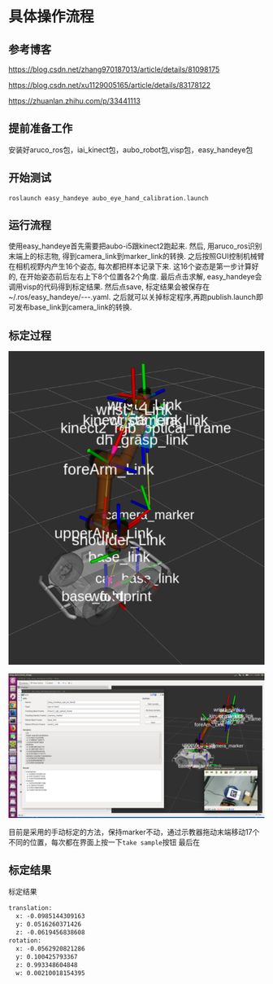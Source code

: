# 具体操作流程

## 参考博客
  
​<https://blog.csdn.net/zhang970187013/article/details/81098175>

​<https://blog.csdn.net/xu1129005165/article/details/83178122>

<https://zhuanlan.zhihu.com/p/33441113>

## 提前准备工作

安装好aruco_ros包，iai_kinect包，aubo_robot包,visp包，easy_handeye包


## 开始测试

```
roslaunch easy_handeye aubo_eye_hand_calibration.launch
```
 

## 运行流程

使用easy_handeye首先需要把aubo-i5跟kinect2跑起来. 然后, 用aruco_ros识别末端上的标志物, 得到camera_link到marker_link的转换. 之后按照GUI控制机械臂在相机视野内产生16个姿态, 每次都把样本记录下来. 这16个姿态是第一步计算好的, 在开始姿态前后左右上下8个位置各2个角度. 最后点击求解, easy_handeye会调用visp的代码得到标定结果. 然后点save, 标定结果会被保存在~/.ros/easy_handeye/---.yaml. 之后就可以关掉标定程序,再跑publish.launch即可发布base_link到camera_link的转换.

## 标定过程

![](docs/img/robot_model.png)
 

![](docs/img/eyehand_calib.png)


目前是采用的手动标定的方法，保持marker不动，通过示教器拖动末端移动17个不同的位置，每次都在界面上按一下`take sample`按钮
最后在
## 标定结果



标定结果
```
translation: 
  x: -0.0985144309163
  y: 0.0516260371426
  z: -0.0619456838608
rotation: 
  x: -0.0562920821286
  y: 0.100425793367
  z: 0.993348604848
  w: 0.00210018154395
```